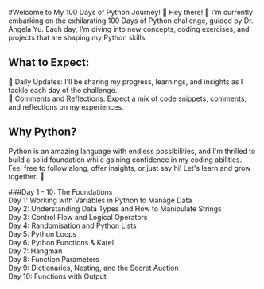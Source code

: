 #Welcome to My 100 Days of Python Journey! 🚀
Hey there! 👋 I'm currently embarking on the exhilarating 100 Days of Python challenge, guided by Dr. Angela Yu. Each day, I'm diving into new concepts, coding exercises, and projects that are shaping my Python skills.<br>
## What to Expect:
🌱 Daily Updates: I'll be sharing my progress, learnings, and insights as I tackle each day of the challenge.<br>
💬 Comments and Reflections: Expect a mix of code snippets, comments, and reflections on my experiences.<br>

## Why Python?
Python is an amazing language with endless possibilities, and I'm thrilled to build a solid foundation while gaining confidence in my coding abilities.<br>
Feel free to follow along, offer insights, or just say hi! Let's learn and grow together. 🌟<br>

 ###Day 1 - 10: The Foundations <br>
  Day 1: Working with Variables in Python to Manage Data <br>
  Day 2: Understanding Data Types and How to Manipulate Strings <br>
  Day 3: Control Flow and Logical Operators <br>
  Day 4: Randomisation and Python Lists <br>
  Day 5: Python Loops <br>
  Day 6: Python Functions & Karel <br>
  Day 7: Hangman <br>
  Day 8: Function Parameters <br>
  Day 9: Dictionaries, Nesting, and the Secret Auction <br>
  Day 10: Functions with Output <br>

